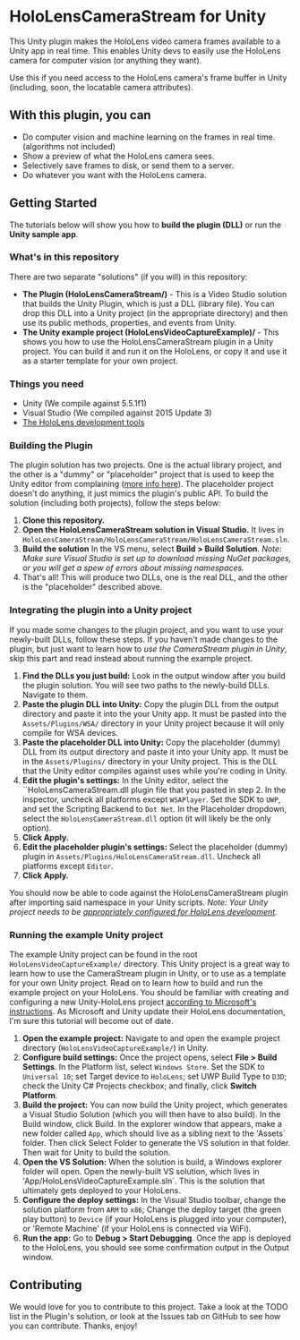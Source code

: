 # HoloLensCameraStream for Unity
This Unity plugin makes the HoloLens video camera frames available to a Unity app in real time. This enables Unity devs to easily use the HoloLens camera for computer vision (or anything they want).

Use this if you need access to the HoloLens camera's frame buffer in Unity (including, soon, the locatable camera attributes).

## With this plugin, you can
* Do computer vision and machine learning on the frames in real time. (algorithms not included)
* Show a preview of what the HoloLens camera sees.
* Selectively save frames to disk, or send them to a server.
* Do whatever you want with the HoloLens camera.

## Getting Started
The tutorials below will show you how to **build the plugin (DLL)** or run the **Unity sample app**.

### What's in this repository
There are two separate "solutions" (if you will) in this repository:
* **The Plugin (HoloLensCameraStream/)** - This is a Video Studio solution that builds the Unity Plugin, which is just a DLL (library file). You can drop this DLL into a Unity project (in the appropriate directory) and then use its public methods, properties, and events from Unity.
* **The Unity example project (HoloLensVideoCaptureExample)/** - This shows you how to use the HoloLensCameraStream plugin in a Unity project. You can build it and run it on the HoloLens, or copy it and use it as a starter template for your own project.

### Things you need
* Unity (We compile against 5.5.1f1)
* Visual Studio (We compiled against 2015 Update 3)
* [The HoloLens development tools](https://developer.microsoft.com/en-us/windows/mixed-reality/install_the_tools)

### Building the Plugin
The plugin solution has two projects. One is the actual library project, and the other is a "dummy" or "placeholder" project that is used to keep the Unity editor from complaining ([more info here](https://docs.unity3d.com/Manual/windowsstore-plugins.html)). The placeholder project doesn't do anything, it just mimics the plugin's public API. To build the solution (including both projects), follow the steps below:
1. **Clone this repository.**
2. **Open the HoloLensCameraStream solution in Visual Studio.** It lives in `HoloLensCameraStream/HoloLensCameraStream/HoloLensCameraStream.sln`.
3. **Build the solution** In the VS menu, select **Build > Build Solution**. *Note: Make sure Visual Studio is set up to download missing NuGet packages, or you will get a spew of errors about missing namespaces.* 
4. That's all! This will produce two DLLs, one is the real DLL, and the other is the "placeholder" described above.

### Integrating the plugin into a Unity project
If you made some changes to the plugin project, and you want to use your newly-built DLLs, follow these steps. If you haven't made changes to the plugin, but just want to learn how to *use the CameraStream plugin in Unity*, skip this part and read instead about running the example project.
1. **Find the DLLs you just build:** Look in the output window after you build the plugin solution. You will see two paths to the newly-build DLLs. Navigate to them.
2. **Paste the plugin DLL into Unity:** Copy the plugin DLL from the output directory and paste it into the your Unity app. It must be pasted into the `Assets/Plugins/WSA/` directory in your Unity project because it will only compile for WSA devices.
3. **Paste the placeholder DLL into Unity:** Copy the placeholder (dummy) DLL from its output directory and paste it into your Unity app. It must be in the `Assets/Plugins/` directory in your Unity project. This is the DLL that the Unity editor compiles against uses while you're coding in Unity.
4. **Edit the plugin's settings:** In the Unity editor, select the ``HoloLensCameraStream.dll plugin file that you pasted in step 2. In the inspector, uncheck all platforms except `WSAPlayer`. Set the SDK to `UWP`, and set the Scripting Backend to `Dot Net`. In the Placeholder dropdown, select the `HoloLensCameraStream.dll` option (it will likely be the only option).
5. **Click Apply.**
6. **Edit the placeholder plugin's settings:** Select the placeholder (dummy) plugin in `Assets/Plugins/HoloLensCameraStream.dll`. Uncheck all platforms except `Editor`.
7. **Click Apply.**

You should now be able to code against the HoloLensCameraStream plugin after importing said namespace in your Unity scripts. *Note: Your Unity project needs to be [appropriately configured for HoloLens development](https://developer.microsoft.com/en-us/windows/mixed-reality/holograms_100).*

### Running the example Unity project
The example Unity project can be found in the root `HoloLensVideoCaptureExample/` directory. This Unity project is a great way to learn how to use the CameraStream plugin in Unity, or to use as a template for your own Unity project. Read on to learn how to build and run the example project on your HoloLens. You should be familiar with creating and configuring a new Unity-HoloLens project [according to Microsoft's instructions](https://developer.microsoft.com/en-us/windows/mixed-reality/holograms_100). As Microsoft and Unity update their HoloLens documentation, I'm sure this tutorial will become out of date.
1. **Open the example project:** Navigate to and open the example project directory (`HoloLensVideoCaptureExample/`) in Unity.
2. **Configure build settings:** Once the project opens, select **File > Build Settings**. In the Platform list, select `Windows Store`. Set the SDK to `Universal 10`; set Target device to `HoloLens`; set UWP Build Type to `D3D`; check the Unity C# Projects checkbox; and finally, click **Switch Platform**.
3. **Build the project:** You can now build the Unity project, which generates a Visual Studio Solution (which you will then have to also build). In the Build window, click Build. In the explorer window that appears, make a new folder called `App`, which should live as a sibling next to the 'Assets` folder. Then click Select Folder to generate the VS solution in that folder. Then wait for Unity to build the solution.
4. **Open the VS Solution:** When the solution is build, a Windows explorer folder will open. Open the newly-built VS solution, which lives in 'App/HoloLensVideoCaptureExample.sln`. This is the solution that ultimately gets deployed to your HoloLens.
5. **Configure the deploy settings:** In the Visual Studio toolbar, change the solution platform from `ARM` to `x86`; Change the deploy target (the green play button) to `Device` (if your HoloLens is plugged into your computer), or 'Remote Machine' (if your HoloLens is connected via WiFi).
6. **Run the app:** Go to **Debug > Start Debugging**. Once the app is deployed to the HoloLens, you should see some confirmation output in the Output window.

## Contributing
We would love for you to contribute to this project. Take a look at the TODO list in the Plugin's solution, or look at the Issues tab on GitHub to see how you can contribute. Thanks, enjoy!
